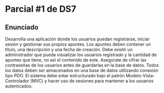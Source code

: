 # Parcial #1 de DS7

## Enunciado

Desarrolla una aplicación donde los usuarios puedan registrarse, iniciar sesión y gestionar
sus propios apuntes. Los apuntes deben contener un título, una descripción y una fecha
de creación. Debe existir un administrador que pueda visualizar los usuarios registrado y
la cantidad de apuntes que tiene, no así el contenido de este. Asegúrate de cifrar las
contraseñas de los usuarios antes de guardarlas en la base de datos. Todos los datos
deben ser almacenados en una base de datos utilizando conexión tipo PDO. El sistema
debe estar estructurado bajo el patrón Modelo-Vista-Controlador (MVC) y hacer uso de
sesiones para mantener a los usuarios autenticados.